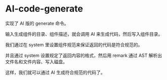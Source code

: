 # AI-code-generate

实现了 AI 版的 generate 命令。

输入生成组件的目录、组件描述，就会调用 AI 来生成代码，然后写入组件目录。

我们通过在 system 里设置组件规范来保证返回的代码是符合规范的。

并且通过 system 设置规定了返回内容的格式，然后用 remark 通过 AST 解析出文件名和文件内容、写入磁盘。

这样，我们就可以通过 AI 生成符合规范的代码了。